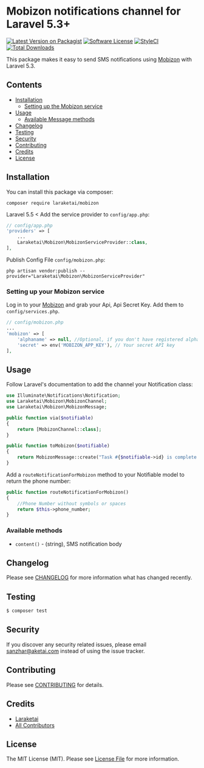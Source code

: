 # Mobizon notifications channel for Laravel 5.3+

[![Latest Version on Packagist](https://img.shields.io/packagist/v/laraketai/mobizon.svg?style=flat-square)](https://packagist.org/packages/laraketai/mobizon)
[![Software License](https://img.shields.io/badge/license-MIT-brightgreen.svg?style=flat-square)](LICENSE.md)
[![StyleCI](https://styleci.io/repos/163982456/shield)](https://styleci.io/repos/163982456)
[![Total Downloads](https://img.shields.io/packagist/dt/laraketai/mobizon.svg?style=flat-square)](https://packagist.org/packages/laraketai/mobizon)


This package makes it easy to send SMS notifications using [Mobizon](https://mobizon.kz) with Laravel 5.3.

## Contents

- [Installation](#installation)
	- [Setting up the Mobizon service](#setting-up-the-Mobizon-service)
- [Usage](#usage)
	- [Available Message methods](#available-message-methods)
- [Changelog](#changelog)
- [Testing](#testing)
- [Security](#security)
- [Contributing](#contributing)
- [Credits](#credits)
- [License](#license)


## Installation

You can install this package via composer:
```
composer require laraketai/mobizon
```

Laravel 5.5 < Add the service provider to  `config/app.php`:

```php
// config/app.php
'providers' => [
    ...
    Laraketai\Mobizon\MobizonServiceProvider::class,
],
```

Publish Config File `config/mobizon.php`:
```
php artisan vendor:publish --provider="Laraketai\Mobizon\MobizonServiceProvider"
```


### Setting up your Mobizon service
Log in to your [Mobizon](https://mobizon.kz/help/api-docs/sms-api) and grab your Api, Api Secret Key. Add them to `config/services.php`.  

```php
// config/mobizon.php
...
'mobizon' => [
    'alphaname' => null, //Optional, if you don't have registered alphaname, just skip this param and your message will be sent with our free common alphaname.
    'secret' => env('MOBIZON_APP_KEY'), // Your secret API key
],
```

## Usage

Follow Laravel's documentation to add the channel your Notification class:

```php
use Illuminate\Notifications\Notification;
use Laraketai\Mobizon\MobizonChannel;
use Laraketai\Mobizon\MobizonMessage;

public function via($notifiable)
{
    return [MobizonChannel::class];
}

public function toMobizon($notifiable)
{
    return MobizonMessage::create("Task #{$notifiable->id} is complete!");
}
```  

Add a `routeNotificationForMobizon` method to your Notifiable model to return the phone number:  

```php
public function routeNotificationForMobizon()
{
    //Phone Number without symbols or spaces
    return $this->phone_number;
}
```    

### Available methods

* `content()` - (string), SMS notification body

## Changelog

Please see [CHANGELOG](CHANGELOG.md) for more information what has changed recently.

## Testing

``` bash
$ composer test
```

## Security

If you discover any security related issues, please email sanzhar@aketai.com instead of using the issue tracker.

## Contributing

Please see [CONTRIBUTING](CONTRIBUTING.md) for details.

## Credits

- [Laraketai](https://github.com/laraketai)
- [All Contributors](../../contributors)

## License

The MIT License (MIT). Please see [License File](LICENSE.md) for more information.
